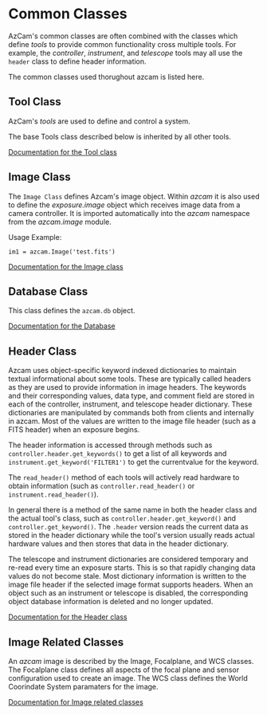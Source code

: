 # Common Classes

AzCam's common classes are often combined with the classes which define *tools* to provide common functionality cross multiple tools.  For example, the *controller*, *instrument*, and *telescope* tools may all use the `header` class to define header information.

The common classes used thorughout azcam is listed here.

## Tool Class

AzCam's *tools* are used to define and control a system.

The base Tools class described below is inherited by all other tools. 

[Documentation for the Tool class](autocode/azcam_tools.md)

## Image Class

The `Image Class` defines Azcam's image object. Within *azcam* it is also used to define 
the *exposure.image* object which receives image data from a camera controller. It is imported automatically into the *azcam* namespace from the *azcam.image* module.

Usage Example:

`im1 = azcam.Image('test.fits')`

[Documentation for the Image class](autocode/azcam_image.md)

## Database Class

This class defines the `azcam.db` object.

[Documentation for the Database](autocode/azcam_database.md)

## Header Class

Azcam uses object-specific keyword indexed dictionaries to maintain textual informational about some tools. These are typically 
called headers as they are used to provide information in image headers. The keywords and their corresponding values, data type, 
and comment field are stored in each of the controller, instrument, and telescope header 
dictionary. These dictionaries are manipulated by commands both from clients and internally in azcam. Most of the 
values are written to the image file header (such as a FITS header) when an exposure begins.

The header information is accessed through methods such as 
`controller.header.get_keywords()` to get a list of all keywords and 
`instrument.get_keyword('FILTER1')` to get the currentvalue for the keyword. 

The `read_header()` method of each tools will actively read hardware to obtain 
information (such as `controller.read_header()` or `instrument.read_header()`).

In general there is a method of the same name in both the header class and the actual tool's class, such as `controller.header.get_keyword()` and `controller.get_keyword()`. The `.header` version reads the current data as stored in the header dictionary while the tool's version usually reads actual hardware values and then stores that data in the header dictionary. 

The telescope and instrument dictionaries are considered temporary and re-read every time an exposure starts. This 
is so that rapidly changing data values do not become stale. Most dictionary information is written to the image file header if the selected image format supports headers. When an object such as an instrument or telescope is disabled, the corresponding object database information is deleted and no longer updated.

[Documentation for the Header class](autocode/azcam_header.md)

## Image Related Classes

An *azcam* image is described by the Image, Focalplane, and WCS classes. The Focalplane class defines all aspects of the focal plane and sensor configuration used to create an image. The WCS class defines the World Coorindate System paramaters for the image.

[Documentation for Image related classes](autocode/azcam_image.md)
